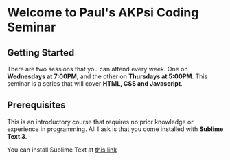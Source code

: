 # Welcome to Paul's AKPsi Coding Seminar
## Getting Started
There are two sessions that you can attend every week. One on **Wednesdays at 7:00PM**, and the other on **Thursdays at 5:00PM**. This seminar is a series that will cover **HTML, CSS and Javascript**.

## Prerequisites
This is an introductory course that requires no prior knowledge or experience in programming. All I ask is that you come installed with **Sublime Text 3**.

You can install Sublime Text at [this link](https://www.sublimetext.com/3)